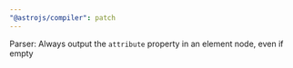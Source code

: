 ```yaml
---
"@astrojs/compiler": patch
---
```


Parser: Always output the `attribute` property in an element node, even if empty
